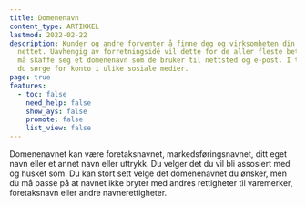```yaml
---
title: Domenenavn
content_type: ARTIKKEL
lastmod: 2022-02-22
description: Kunder og andre forventer å finne deg og virksomheten din på
  nettet. Uavhengig av forretningsidé vil dette for de aller fleste bety at de
  må skaffe seg et domenenavn som de bruker til nettsted og e-post. I tillegg må
  du sørge for konto i ulike sosiale medier.
page: true
features:
  - toc: false
    need_help: false
    show_ays: false
    promote: false
    list_view: false
---
```


Domenenavnet kan være foretaksnavnet, markedsføringsnavnet, ditt eget navn eller et annet navn eller uttrykk. Du velger det du vil bli assosiert med og husket som. Du kan stort sett velge det domenenavnet du ønsker, men du må passe på at navnet ikke bryter med andres rettigheter til varemerker, foretaksnavn eller andre navnerettigheter.